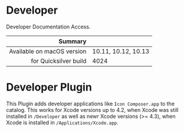 # Developer

Developer Documentation Access.

 Summary                    | &nbsp; 
---------------------------:|:--------------------
 Available on macOS version | 10.11, 10.12, 10.13
      for Quicksilver build | 4024


# Developer Plugin

This Plugin adds developer applications like `Icon Composer.app` to the
catalog. This works for Xcode versions up to 4.2, when Xcode was still
installed in `/Developer` as well as newr Xcode versions (>= 4.3), when Xcode
is installed in `/Applications/Xcode.app`.